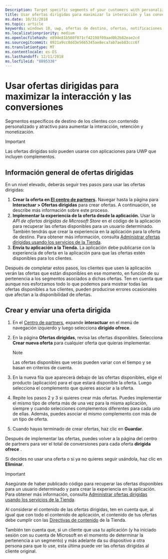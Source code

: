 ```yaml
---
Description: Target specific segments of your customers with personalized content to increase engagement, retention, and monetization.
title: Usar ofertas dirigidas para maximizar la interacción y las conversiones
ms.date: 10/31/2018
ms.topic: article
keywords: windows 10, uwp, ofertas de destino, ofertas, notificaciones
ms.localizationpriority: medium
ms.openlocfilehash: e894e81b560f071cf42198f09aad0b2b82eae2cd
ms.sourcegitcommit: 8921a9cc0dd3e5665345ae8eca7ab7aeb83ccc6f
ms.translationtype: MT
ms.contentlocale: es-ES
ms.lasthandoff: 12/11/2018
ms.locfileid: "8895338"
---
```

# <a name="use-targeted-offers-to-maximize-engagement-and-conversions"></a>Usar ofertas dirigidas para maximizar la interacción y las conversiones

Segmentos específicos de destino de los clientes con contenido personalizado y atractivo para aumentar la interacción, retención y monetización.

> [!IMPORTANT]
> Las ofertas dirigidas solo pueden usarse con aplicaciones para UWP que incluyen complementos.

## <a name="targeted-offer-overview"></a>Información general de ofertas dirigidas

En un nivel elevado, deberás seguir tres pasos para usar las ofertas dirigidas:

1. **Crear la oferta en [El centro de partners](https://partner.microsoft.com/dashboard).** Navegar hasta la página para **Interactuar > Ofertas dirigidas** para crear ofertas. A continuación, se describe más información sobre este proceso.
2. **Implementar la experiencia de la oferta desde la aplicación.** Usar la *API de ofertas dirigidas de Microsoft Store* en el código de la aplicación para recuperar las ofertas disponibles para un usuario determinado. También tendrás que crear la experiencia en la aplicación para la oferta de destino. Para obtener más información, consulta [Administrar ofertas dirigidas usando los servicios de la Tienda](../monetize/manage-targeted-offers-using-windows-store-services.md).
3. **Envía tu aplicación a la Tienda.** La aplicación debe publicarse con la experiencia de oferta en la aplicación para que las ofertas estén disponibles para los clientes.

Después de completar estos pasos, los clientes que usen la aplicación verán las ofertas que están disponibles en ese momento, en función de su pertenencia a los segmentos asociados a dichas ofertas. Ten en cuenta que aunque nos esforzamos todo lo que podemos para mostrar todas las ofertas disponibles a tus clientes, pueden producirse errores ocasionales que afectan a la disponibilidad de ofertas.


## <a name="to-create-and-send-a-targeted-offer"></a>Crear y enviar una oferta dirigida

1.  En el [Centro de partners](https://partner.microsoft.com/dashboard), expande **interactuar** en el menú de navegación izquierdo y luego selecciona **dirigido ofrece**.
2.  En la página **Ofertas dirigidas**, revisa las ofertas disponibles. Selecciona **Crear nueva oferta** para cualquier oferta que quieras implementar.

    > [!NOTE]
    > Las ofertas disponibles que verás pueden variar con el tiempo y se basan en criterios de cuenta.

3.  En la nueva fila que aparecerá debajo de las ofertas disponibles, elige el producto (aplicación) para el que estará disponible la oferta. Luego selecciona el complemento que quieres asociar a la oferta.
4.  Repite los pasos 2 y 3 si quieres crear más ofertas. Puedes implementar el mismo tipo de oferta más de una vez para la misma aplicación, siempre y cuando selecciones complementos diferentes para cada uno de ellas. Además, puedes asociar el mismo complemento con más de un tipo de oferta.
5.  Cuando hayas terminado de crear ofertas, haz clic en **Guardar**.

Después de implementar las ofertas, puedes volver a la página del centro de partners para ver el total de conversiones para cada oferta **dirigida ofrece** .

Si decides no usar una oferta o si ya no quieres seguir usándola, haz clic en **Eliminar**.

> [!IMPORTANT]
> Asegúrate de haber publicado código para recuperar las ofertas disponibles para un usuario determinado y para crear la experiencia en la aplicación. Para obtener más información, consulta [Administrar ofertas dirigidas usando los servicios de la Tienda](../monetize/manage-targeted-offers-using-windows-store-services.md).
>
> Al considerar el contenido de las ofertas dirigidas, ten en cuenta que, al igual que con todo el contenido de aplicación, el contenido de tus ofertas debe cumplir con las [Directivas de contenido](https://docs.microsoft.com/en-us/legal/windows/agreements/store-policies) de la Tienda.
>
> También ten cuenta que, si un cliente que usa tu aplicación (y ha iniciado sesión con su cuenta de Microsoft en el momento de determinar la pertenencia a un segmento) y más adelante da su dispositivo a otra persona para que lo use, esta última puede ver las ofertas dirigidas al cliente original.
